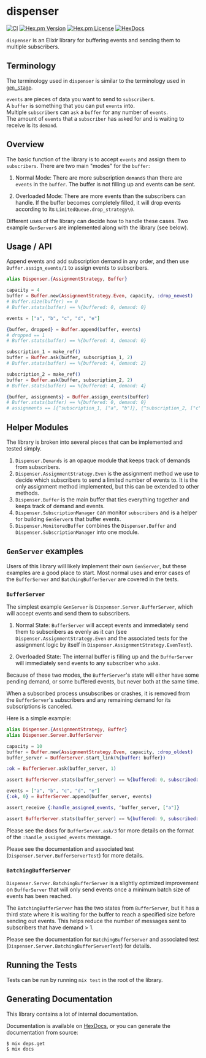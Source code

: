 # dispenser

[![CI](https://github.com/discord/dispenser/actions/workflows/ci.yml/badge.svg)](https://github.com/discord/dispenser/actions/workflows/ci.yml)
[![Hex.pm Version](http://img.shields.io/hexpm/v/dispenser.svg?style=flat)](https://hex.pm/packages/dispenser)
[![Hex.pm License](http://img.shields.io/hexpm/l/dispenser.svg?style=flat)](https://hex.pm/packages/dispenser)
[![HexDocs](https://img.shields.io/badge/HexDocs-Yes-blue)](https://hexdocs.pm/dispenser)

`dispenser` is an Elixir library for buffering events and sending them to multiple subscribers.

## Terminology

The terminology used in `dispenser` is similar to the terminology used in [`gen_stage`](https://hex.pm/packages/gen_stage).

`events` are pieces of data you want to send to `subscriber`s.  
A `buffer` is something that you can put `events` into.  
Multiple `subscriber`s can `ask` a `buffer` for any number of `events`.  
The amount of `events` that a `subscriber` has `ask`ed for and is waiting to receive is its `demand`.

## Overview

The basic function of the library is to accept `events` and assign them to `subscribers`.
There are two main "modes" for the `buffer`:

1. Normal Mode: There are more subscription `demand`s than there are `events` in the `buffer`.
The buffer is not filling up and events can be sent.

2. Overloaded Mode: There are more events than the subscribers can handle.
If the buffer becomes completely filled, it will drop events according to its `LimitedQueue.drop_strategy\0`.

Different uses of the library can decide how to handle these cases.
Two example `GenServer`s are implemented along with the library (see below).

## Usage / API

Append events and add subscription demand in any order, and then use `Buffer.assign_events/1` to assign events to subscribers.

```elixir
alias Dispenser.{AssignmentStrategy, Buffer}

capacity = 4
buffer = Buffer.new(AssignmentStrategy.Even, capacity, :drop_newest)
# Buffer.size(buffer) == 0
# Buffer.stats(buffer) == %{buffered: 0, demand: 0}

events = ["a", "b", "c", "d", "e"]

{buffer, dropped} = Buffer.append(buffer, events)
# dropped == 1
# Buffer.stats(buffer) == %{buffered: 4, demand: 0}

subscription_1 = make_ref()
buffer = Buffer.ask(buffer, subscription_1, 2)
# Buffer.stats(buffer) == %{buffered: 4, demand: 2}

subscription_2 = make_ref()
buffer = Buffer.ask(buffer, subscription_2, 2)
# Buffer.stats(buffer) == %{buffered: 4, demand: 4}

{buffer, assignments} = Buffer.assign_events(buffer)
# Buffer.stats(buffer) == %{buffered: 0, demand: 0}
# assignments == [{^subscription_1, ["a", "b"]}, {^subscription_2, ["c", "d"]}]
```

## Helper Modules

The library is broken into several pieces that can be implemented and tested simply.

1. `Dispenser.Demands` is an opaque module that keeps track of demands from subscribers.
2. `Dispenser.AssignmentStrategy.Even` is the assignment method we use to decide which subscribers to send a limited number of events to. It is the only assignment method implemented, but this can be extended to other methods.
3. `Dispenser.Buffer` is the main buffer that ties everything together and keeps track of demand and events.
4. `Dispenser.SubscriptionManager` can monitor `subscribers` and is a helper for building `GenServer`s that buffer events.
5. `Dispenser.MonitoredBuffer` combines the `Dispenser.Buffer` and `Dispenser.SubscriptionManager` into one module.

## `GenServer` examples

Users of this library will likely implement their own `GenServer`, but these examples are a good place to start.
Most normal uses and error cases of the `BufferServer` and `BatchingBufferServer` are covered in the tests.

### `BufferServer`

The simplest example `GenServer` is `Dispenser.Server.BufferServer`, which will accept events and send them to subscribers.

1. Normal State:
`BufferServer` will accept events and immediately send them to subscribers as evenly as it can (see `Dispenser.AssignmentStrategy.Even` and the associated tests for the assignment logic by itself in `Dispenser.AssignmentStrategy.EvenTest`).

2. Overloaded State: 
The internal buffer is filling up and the `BufferServer` will immediately send events to any subscriber who `ask`s.

Because of these two modes, the `BufferServer`'s state will either have some pending demand, or some buffered events, but never both at the same time.

When a subscribed process unsubscribes or crashes, it is removed from the `BufferServer`'s subscribers and any remaining demand for its subscriptions is canceled.

Here is a simple example:

```elixir
alias Dispenser.{AssignmentStrategy, Buffer}
alias Dispenser.Server.BufferServer

capacity = 10
buffer = Buffer.new(AssignmentStrategy.Even, capacity, :drop_oldest)
buffer_server = BufferServer.start_link(%{buffer: buffer})

:ok = BufferServer.ask(buffer_server, 1)

assert BufferServer.stats(buffer_server) == %{buffered: 0, subscribed: 1, demand: 1}

events = ["a", "b", "c", "d", "e"]
{:ok, 0} = BufferServer.append(buffer_server, events)

assert_receive {:handle_assigned_events, ^buffer_server, ["a"]}

assert BufferServer.stats(buffer_server) == %{buffered: 9, subscribed: 1, demand: 0}
```

Please see the docs for `BufferServer.ask/3` for more details on the format of the `:handle_assigned_events` message.

Please see the documentation and associated test (`Dispenser.Server.BufferServerTest`) for more details.

### `BatchingBufferServer`

`Dispenser.Server.BatchingBufferServer` is a slightly optimized improvement on `BufferServer` 
that will only send events once a minimum batch size of events has been reached.

The `BatchingBufferServer` has the two states from `BufferServer`, 
but it has a third state where it is waiting for the buffer to reach a specified size before sending out events.
This helps reduce the number of messages sent to subscribers that have demand > 1.

Please see the documentation for `BatchingBufferServer` and associated test (`Dispenser.Server.BatchingBufferServerTest`) for details.

## Running the Tests

Tests can be run by running `mix test` in the root of the library.

## Generating Documentation

This library contains a lot of internal documentation.

Documentation is available on [HexDocs](https://hexdocs.pm/dispenser), 
or you can generate the documentation from source:

```bash
$ mix deps.get
$ mix docs
```
